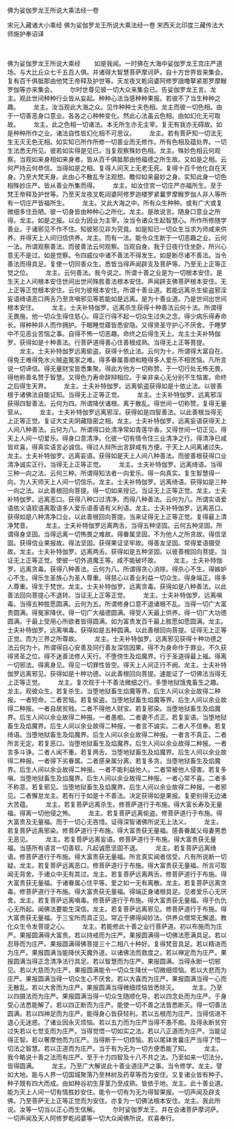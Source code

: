 佛为娑伽罗龙王所说大乘法经一卷


宋元入藏诸大小乘经
佛为娑伽罗龙王所说大乘法经一卷
宋西天北印度三藏传法大师施护奉诏译


　　

佛为娑伽罗龙王所说大乘经
　　如是我闻。一时佛在大海中娑伽罗龙王宫庄严道场。与大比丘众七千五百人俱。并诸得大智慧菩萨摩诃萨。自十方世界皆来集会。复有百千俱胝那由他梵王帝释及护世等。天龙夜叉乾闼婆阿修罗誐噜拏紧那罗摩睺罗伽等亦来集会。
　　尔时世尊见彼一切大众来集会已。告娑伽罗龙王言。龙主。观此世间种种行业皆从妄起。种种心法当感种种果报。若彼不了当生种种之趣。
　　龙主。汝当观此大海之众。见作种种士夫色相。龙主而彼一切色相。由于一切善恶身口意业。各各之心种种变化。然此心法虽云色相。由如幻化无可取故。
　　龙主。此之色相一切诸法。本无所生亦无主宰。复无有我亦无碍故。如是种种所作之业。诸法自性皆幻化相不可思议。
　　龙主。若有菩萨知一切法无生无灭无色无相。如实知已所作所修一切善业而无修作。所有色相及蕴处界。一切生法悉无所见。彼若如实得是见已。当复观察殊妙色相。龙主。殊妙色相云何观察。当观如来身相如来身者。皆从百千俱胝那由他福德之所生故。又如是之相。云何严持云何恭信。当得如是之相。复得人间天上无老无死。复得十百千他化自在天身。乃至大梵天身。此由心不散乱专注观想。瞻仰如来最妙之身。实知此身一切色相殊妙庄严。皆从善业所集而得。
　　龙主。如汝住宫一切庄严亦福所生。至于梵王帝释及护世等。乃至天龙夜叉乾闼婆阿修罗迦楼罗紧曩罗摩睺罗伽人非人等所有一切庄严皆福所生。
　　龙主。又此大海之中。所有众生种种。或有广大或复微细多住丑陋。彼一切身皆由种种心之所化。龙主。是故说言。随身口意业之所得。龙主。如是之报。以业为因业为主宰。汝当令诸众生起智慧心。所作所修随学善业。于诸邪见不作不住。知彼邪见非为究竟。如是知已一切众生当求为师咸来供养。并得天上人间归信供养。龙主。而有一法。能令众生断于一切恶趣之业。云何一法。所谓观察善法。而彼善法云何观察。当观自身。我于日夜行住坐卧。所兴心意无不是过。如是觉察。令四威仪中诸不善法不得发生。如是断尽诸不善法。当令善法而得具足。复使一切同善众生。悉皆当得声闻辟支及菩萨等。乃至无上正等正觉之位。
　　龙主。云何善法。我今说之。所谓十善之业是为一切根本安住。是生天上人间根本安住世间出世间殊胜善法根本安住。声闻辟支佛菩萨根本安住。无上正等正觉根本安住。云何为彼根本安住。所谓十善业道。若能远离杀生偷盗邪淫妄语绮语恶口两舌乃至贪嗔邪见等若能如是远离。是为十善业道。乃是世间出世间根本安住。
　　龙主。士夫补特伽罗。远离杀生获得十种善法云何十法。所谓得无畏施。他一切众生得住慈心。得正行得不起一切众生过失之念。得少病乐得寿命长。得种种非人而作拥护。于眠睡觉寤皆悉安隐。又得贤圣守护心不厌舍。于睡梦中不见恶业苦恼之事。自得不怖一切恶趣。命终之后得生天上。龙主士夫补特伽罗。获得如是十种善法。行菩萨道得善心住善根成熟。当得无上正等菩提。
　　龙主。士夫补特伽罗远离偷盗。获得十依止法。云何为十。所谓得大富自在。得免王难得免水火贼盗冤家之难。得多眷属善顺和睦得多人爱乐不相苦恼。凡所言说一切谛信。得无量财宝皆悉集聚。得此方他方一切称赞。于一切行处无怖无畏。得他称善名赞于智慧。又得色力寿命辞辩相应。于亲非亲心无分别不生恼害。命终之后得生天界。
　　龙主。士夫补特伽罗。远离偷盗获得如是十依止法。以彼善根于诸佛法自能证知。当得无上正等正觉。
　　龙主。士夫补特伽罗。远离邪淫获得四智善法。云何为四。所谓降伏诸根。离于散乱。得世间一切称赞。复得无量营从。
　　龙主。士夫补特伽罗远离邪淫。获得如是四智善法。以此善根当得无上正等正觉。复证大丈夫阴藏隐密之相。龙主。士夫补特伽罗。远离妄语获得天上人间八种善法。云何为八。所谓得口处清净常如青莲华香。又得世间一切正见。得天上人间一切爱乐。得身口意清净。化彼一切有情令住三业清净之行。得清净已咸皆欢喜。得真实语言必诚信。得过人辩所出言辞咸有方便。于天上人间离诸过失。龙主。士夫补特伽罗。远离妄语。获得如是天上人间八种善法。而彼善根获得口业清净诚实正行。当得无上正等正觉。
　　龙主。士夫补特伽罗。远离绮语。当得三种一向之法。云何三种。所谓得知法者一向爱乐。得一向真实。复生智慧得一向。为人天师天上人间一切信乐。龙主。士夫补特伽罗。远离绮语。获得如是三种一向之法。以此善根回向菩提。得一切如来授记。当证无上正等正觉。龙主。士夫补特伽罗。远离恶口。获得八种口过清净。而得八种善法。云何为八。所谓实语爱语依义语软语离取语多人爱乐语善语有义利语。龙主。士夫补特伽罗。远离恶口。获得如是八种清净口业。以此善根回向菩提。当来证得无上正等正觉。复得最上清净梵音。
　　龙主。士夫补特伽罗远离两舌。当得五种坚固。云何五种坚固。所谓得身坚固。当得远离一切怖畏之难故。得眷属坚固。不为他人之所贪故。得信坚固。获得信业果报故。得法坚固。获得果证坚牢故。得善友坚固。常得爱语摄受故。龙主。士夫补特伽罗。远离两舌。获得如是五种坚固。以彼善根回向菩提。当证无上正等正觉。使彼一切外道魔王等。咸不能破坏故。
　　龙主。士夫补特伽罗。远离贪毒。获得八种善法。云何为八。所谓得贪心消除。得杀心不生。得嫉妒心不生。得乐生圣族心为圣人尊重。得慈心以善业利益一切众生。得身端正。得多人尊重。得生于梵世。龙主。士夫补特伽罗。远离贪毒。获得如是八种善法。以此善法回向菩提心不退转。当证无上正等正觉。
　　龙主。士夫补特伽罗。远离嗔毒。当得五种胜愿圆满。云何为五。所谓修身口意不退诸根不乱。当得一切广大富贵圆满。得冤家降伏。得一切广大福德圆满。得受人天最上供养。得一切广大功德圆满。于最上受用心所欲者皆得圆满。如为富贵发百千最上胜愿如愿圆满。龙主。士夫补特伽罗。远离嗔毒。获得如是五种圆满。以此善根回向菩提。证得无上正等正觉。而为三界之所尊故。
　　龙主。士夫补特伽罗。远离邪见获得十种功德之法云何为十。所谓得自心安善及同行善友深信因果。得不为身命作于罪业。不久获得贤圣之位。得不迷善法修人天行。不堕傍生及焰魔界。行于圣道得最上福。得离一切邪法。得离身见。得见一切罪性皆空。得天上人间正行不阙。龙主。士夫补特伽罗远离邪见。获得如是十种功德。以此善根回向菩提。速能证了一切佛法当得无上正等正觉。
　　龙主。复次观于十不善法微细之行。多堕地狱饿鬼畜生之趣。龙主。观彼众生。若复杀生。当堕地狱畜生焰魔等界。后生人间以余业故得二种报。一者短命。二者苦恼。若复偷盗。当堕地狱畜生焰魔等界。后生人间以余业故得二种报。一者自居贫贱。二者不得他人财宝。若复邪染。当堕地狱畜生及焰魔界。后生人间以余业故得二种报。一者愚痴。二者妻不贞正。若复妄语。当堕地狱畜生及焰魔界。后生人间以余业故得二种报。一者言不诚实。二者人不信奉。若复绮语。当堕地狱畜生及焰魔界。后生人间以余业故得二种报。一者言不真正。二者所言无定。若复恶口。当堕地狱畜生及焰魔界。后生人间以余业故得二种报。一者言多斗诤。二者人闻不重。若复两舌。当堕地狱畜生及焰魔界。后生人间以余业故得二种报。一者得下劣眷属。二者感亲属分离。若复多贪。当堕地狱畜生及焰魔界。后生人间以余业故得二种报。一者不能利益他人。二者常被他人侵害。若复多嗔。当堕地狱畜生及焰魔界。后生人间以余业故得二种报。一者心常不喜。二者多不称意。若复邪见。当堕地狱畜生及焰魔界。后生人间以余业故得二种报。一者邪见。二者懈怠龙主。若有行于如是十不善法。决定获得如是果报。复更别得无边诸大苦蕴。
　　龙主。若复菩萨远离杀生。修菩萨道行于布施。得大富长寿及无量福。得离一切他侵之怖。
　　龙主。若复菩萨远离偷盗。修菩萨道行于布施。得大富贵及无量福。而于一切心无吝惜。证得深智诸佛所说无上法义。
　　龙主。若复菩萨远离邪染。修菩萨道行于布施。得大富贵获无量福。感善眷属父母妻男悉无恶见。
　　龙主。若复菩萨远离妄语。修菩萨道行于布施。得大富贵获无量福。当感所有语言一切善软。凡起诚愿坚固不退。
　　龙主。若复菩萨远离绮语。修菩萨道行于布施。得大富贵获无量福。所言真实闻者信受。凡有所说断一切疑。龙主。若复菩萨远离恶口。修菩萨道行于布施。得大富贵获无量福。所言可取闻无背舍。于诸众中无有其过。龙主。若复菩萨远离两舌。修菩萨道行于布施。得大富贵获无量福。于诸眷属心住平等。爱之如一无有离散。龙主。若复菩萨远离贪毒。修菩萨道行于布施。得大富贵获无量福。得端正身诸根具足。见者爱乐心无厌舍。龙主。若复菩萨远离嗔毒。修菩萨道行于布施。得大富贵获无量福。得于仇仇心无所起。闻佛法要能生深信。龙主。若复菩萨远离邪见。修菩萨道行于布施。得大富贵获无量福。于三宝所而具正见。常近于佛得闻妙法。供养众僧常无懈退。教化众生令发菩提之心。
　　龙主。若能修此十善之业行菩萨道。初以布施而为庄严。果报圆满得大富贵。若以持戒而为庄严。果报圆满得一切佛法愿满具足。若以忍辱而为庄严。果报圆满得佛菩提三十二相八十种好。复得梵音具足。若以精进而为庄严。果报圆满当能降伏天魔外道。以诸佛法而救度之。若以禅定而为庄严。果报圆满当得正念清净法行具足。若以智慧而为庄严。果报圆满。当得永断一切邪见。若以大慈而为庄严。果报圆满能令一切众生降伏一切微细烦恼。若以大悲而为庄严。果报圆满当得一切众生心不厌舍。若以大喜而为庄严。果报圆满当得一心而无散乱。若以大舍而为庄严。果报圆满当得微细烦恼皆悉除灭。
　　龙主。乃至以四摄法而为庄严。果报圆满当得一切众生随顺化导。若以四念处而为庄严。于身受心法悉能解了。若以四正断而为庄严。能使一切不善之法皆悉断灭。得一切善法圆满。若以四神足而为庄严。能得身心皆获轻利。若以五根而为庄严。当得信进不退心无迷惑。了诸业因永灭烦恼。若以五力而为庄严当得不愚不痴。及得永断贫穷过失若以七觉支而为庄严。当得觉悟一切如实之法。若以八正道而为庄严。当能证得正智。若以奢摩他而为庄严。当得断于一切烦恼。若以尾钵舍曩庄严当得了悟一切法之智慧。若以正道而为庄严。当于有为无为一切方便悉能了知。
　　龙主。我今略说十善之法而有庄严。至于十力四智及十八不共之法。乃至如来一切法分。皆得圆满。
　　龙主。乃至广大解说此十善业道庄严之事。当令修学。龙主。譬如大地。能与人界一切国城聚落乃至林树及药草等而为安住。又复诸业皆有种子。种子既有四大而成。由如种谷初生芽茎乃至成熟。皆依于地。龙主。此十善业道。能为天上人间一切有情胜妙安住。能令一切有为无为得智果报。一切声闻及辟支佛。乃至菩萨无上正等正觉而为安住。亦复为一切佛法根本安住。龙主。我此所说。汝等一切当以正心而生信解。
　　尔时娑伽罗龙王。并在会诸菩萨摩诃萨。一切声闻及天人阿修罗乾闼婆等一切大众闻佛所说。欢喜奉行。

